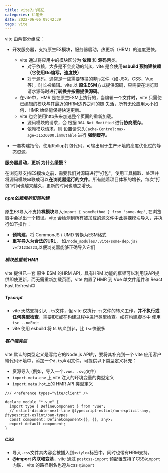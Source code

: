 ```yaml
---
title: vite入门笔记
categories: 烂笔头
date: 2022-06-06 09:42:39
tags: vite
---
```


vite 由两部分组成：

- 开发服务器，支持原生ES模块，服务器启动，热更新（HRM）的速度更快。

  - vite 通过将应用中的模块区分为 **依赖** 和 **源码**两类。
    - 对于依赖，大多是不会变动的纯js，vite 是会使用**esbuild 预构建依赖（它使用Go编写，速度快）**
    - 对于源码，通常是一些需要转换的非js文件（如 JSX，CSS，Vue等），时长被编辑。vite 以 **原生ESM**方式提供源码，只需要在浏览器请求源码时进行**转换并按需提供源码。**
  - 在vite中，HMR 是在原生ESM上执行的，当编辑一个文件时，vite 只需使已编辑的模块与其最近的HRM边界之间的链 失活，所有无论应用大小如何，HMR 始终能保持快速更新。
  - vite 也会使用http头来加速整个页面的重新加载。
    - 源码模块的请求，会 根据 `304 Not Modified` 进行**协商缓存**。
    - 依赖模块请求，则 设置请求头`Cache-Control:max-age=31536000,immutable` 进行 **强制缓存。**

- 一套构建指令，使用Rollup打包代码，可输出用于生产环境的高度优化过的静态资源。

  

**服务器启动，更新 为什么缓慢？**

在浏览器支持ES模块之前，需要我们对源码进行"打包"，使用工具抓取、处理并将源码模块串联成可以**在浏览器运行的文件**。所有随着项目体积的增长，每次"打包”时间也越来越久，更新的时间也随之增长。



##### npm依赖解析和预构建

原生ES导入不支持**裸模块**导入`import { someMethod } from 'some-dep'`, 在浏览器中会抛出一个错误。vite 会检测到所有被加载的源文件中此类裸模块导入，并执行如下操作：

- **预构建**，将 CommonJS / UMD 转换为ESM格式
- **重写导入为合法的URL**， 如`/node_modules/.vite/some-dep.js?v=f2123d223`,以便浏览器能够正确导入它们

##### 模块热重载 HMR

vite 提供已一套 原生 ESM 的HRM API，具有HRM 功能的框架可以利用该API提供即使更新，而无需重新加载页面。vite 内置了HMR 到  Vue 单文件组件和 React Fast Refresh中

##### Tyscript

- vite 天然支持引入 `.ts`文件，但 vite 仅执行`.ts`文件的转义工作，**并不执行或任何类型检查**，需要IDE或在构建过程中进行类型检查。如在构建脚本中 使用 `tsc --noEmit`
- vite 使用 esbuild 将 ts 转义到 js，比 `tsc`快很多

##### 客户端类型

vite 默认的类型定义是写给它的Node.js API的，要将其补充到一个 vite 应用客户端代码环境中，添加一个`d.ts`声明文件，可提供以下类型定义补充：

- 资源导入 (例如，导入一个`.vue`、`.svg`文件)
- `import.meta.env` 上 vite 注入的环境变量的类型定义
- `import.meta.hot`上的 HMR API 类型定义

```
/// <reference types="vite/client" />

declare module "*.vue" {
  import type { DefineComponent } from "vue";
  // eslint-disable-next-line @typescript-eslint/no-explicit-any, @typescript-eslint/ban-types
  const component: DefineComponent<{}, {}, any>;
  export default component;
}
```


##### CSS

- 导入`.css`文件其内容会被插入到`<style>`标签中，同时也带有HRM支持。
- **@import  内联和变基**，vite 通过 `postcss-import` 预配置支持了CSS`@import`内联， vite 的路径别名也遵从css `@import`